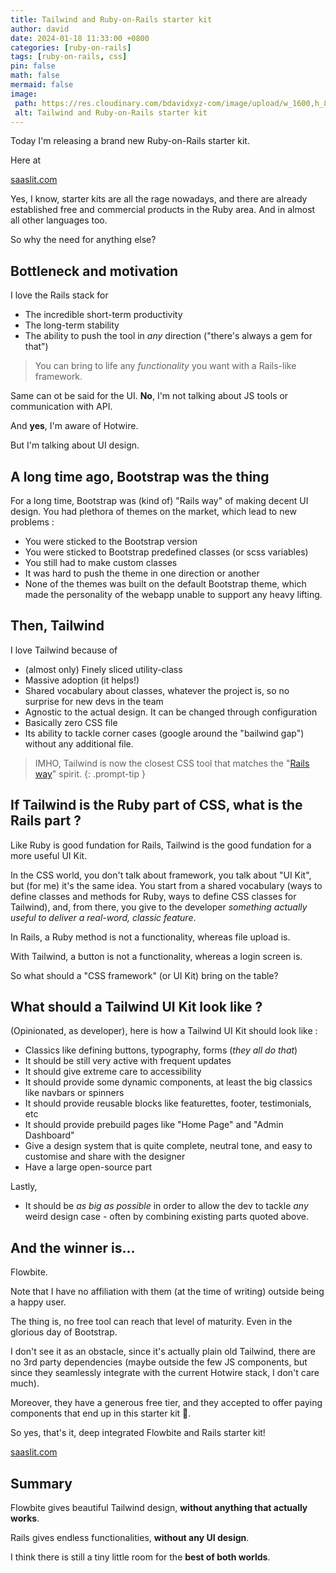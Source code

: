 ```yaml
---
title: Tailwind and Ruby-on-Rails starter kit
author: david
date: 2024-01-18 11:33:00 +0800
categories: [ruby-on-rails]
tags: [ruby-on-rails, css]
pin: false
math: false
mermaid: false
image:
 path: https://res.cloudinary.com/bdavidxyz-com/image/upload/w_1600,h_836,q_100/l_text:Karla_72_bold:Tailwind%20and%20Ruby-on-Rails%20starter%20kit,co_rgb:ffe4e6,c_fit,w_1400,h_240/fl_layer_apply,g_south_west,x_100,y_180/l_text:Karla_48:Thanks%20to%20Flowbite,co_rgb:ffe4e680,c_fit,w_1400/fl_layer_apply,g_south_west,x_100,y_100/newblog/globals/bg_me.jpg
 alt: Tailwind and Ruby-on-Rails starter kit
---
```



Today I'm releasing a brand new Ruby-on-Rails starter kit.

Here at 

<a href="https://saaslit.com" target="_blank">saaslit.com</a>

Yes, I know, starter kits are all the rage nowadays, and there are already established free and commercial products in the Ruby area. And in almost all other languages too.

So why the need for anything else?

## Bottleneck and motivation

I love the Rails stack for 

* The incredible short-term productivity
* The long-term stability
* The ability to push the tool in _any_ direction ("there's always a gem for that")

> You can bring to life any _functionality_ you want with a Rails-like framework.

Same can ot be said for the UI. **No**, I'm not talking about JS tools or communication with API. 

And **yes**, I'm aware of Hotwire.

But I'm talking about UI design.

## A long time ago, Bootstrap was the thing

For a long time, Bootstrap was (kind of) "Rails way" of making decent UI design. You had plethora of themes on the market, which lead to new problems :

- You were sticked to the Bootstrap version
- You were sticked to Bootstrap predefined classes (or scss variables)
- You still had to make custom classes
- It was hard to push the theme in one direction or another 
- None of the themes was built on the default Bootstrap theme, which made the personality of the webapp unable to support any heavy lifting.

## Then, Tailwind

I love Tailwind because of


* (almost only) Finely sliced utility-class 
* Massive adoption (it helps!)
* Shared vocabulary about classes, whatever the project is, so no surprise for new devs in the team
* Agnostic to the actual design. It can be changed through configuration
* Basically zero CSS file
* Its ability to tackle corner cases (google around the "bailwind gap") without any additional file.

> IMHO, Tailwind is now the closest CSS tool that matches the "<a href="https://rubyonrails.org/doctrine" target="_blank">Rails way</a>" spirit. 
{: .prompt-tip }

## If Tailwind is the Ruby part of CSS, what is the Rails part ?

Like Ruby is good fundation for Rails, Tailwind is the good fundation for a more useful UI Kit.

In the CSS world, you don't talk about framework, you talk about "UI Kit", but (for me) it's the same idea. You start from a shared vocabulary (ways to define classes and methods for Ruby, ways to define CSS classes for Tailwind), and, from there, you give to the developer _something actually useful to deliver a real-word, classic feature_.

In Rails, a Ruby method is not a functionality, whereas file upload is.

With Tailwind, a button is not a functionality, whereas a login screen is.

So what should a "CSS framework" (or UI Kit) bring on the table?

## What should a Tailwind UI Kit look like ?

(Opinionated, as developer), here is how a Tailwind UI Kit should look like :

- Classics like defining buttons, typography, forms (_they all do that_)
- It should be still very active with frequent updates
- It should give extreme care to accessibility
- It should provide some dynamic components, at least the big classics like navbars or spinners
- It should provide reusable blocks like featurettes, footer, testimonials, etc 
- It should provide prebuild pages like "Home Page" and "Admin Dashboard"
- Give a design system that is quite complete, neutral tone, and easy to customise and share with the designer
- Have a large open-source part

Lastly,

- It should be *as big as possible* in order to allow the dev to tackle *any* weird design case - often by combining existing parts quoted above.

## And the winner is...

Flowbite.

Note that I have no affiliation with them (at the time of writing) outside being a happy user.

The thing is, no free tool can reach that level of maturity. Even in the glorious day of Bootstrap.

I don't see it as an obstacle, since it's actually plain old Tailwind, there are no 3rd party dependencies (maybe outside the few JS components, but since they seamlessly integrate with the current Hotwire stack, I don't care much).

Moreover, they have a generous free tier, and they accepted to offer paying components that end up in this starter kit 🎁.

So yes, that's it, deep integrated Flowbite and Rails starter kit!

<a href="https://saaslit.com" target="_blank">saaslit.com</a>

## Summary

Flowbite gives beautiful Tailwind design, **without anything that actually works**.

Rails gives endless functionalities, **without any UI design**.

I think there is still a tiny little room for the **best of both worlds**.
